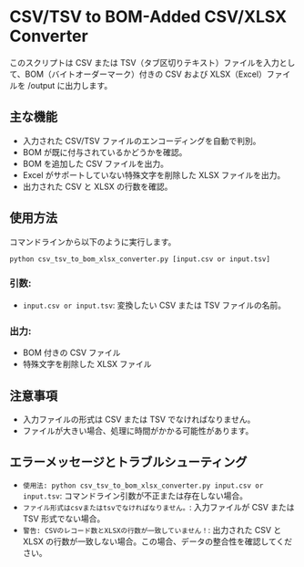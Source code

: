# CSV/TSV to BOM-Added CSV/XLSX Converter

このスクリプトは CSV または TSV（タブ区切りテキスト）ファイルを入力として、BOM（バイトオーダーマーク）付きの CSV および XLSX（Excel）ファイルを /output に出力します。

## 主な機能

- 入力された CSV/TSV ファイルのエンコーディングを自動で判別。
- BOM が既に付与されているかどうかを確認。
- BOM を追加した CSV ファイルを出力。
- Excel がサポートしていない特殊文字を削除した XLSX ファイルを出力。
- 出力された CSV と XLSX の行数を確認。

## 使用方法

コマンドラインから以下のように実行します。

```
python csv_tsv_to_bom_xlsx_converter.py [input.csv or input.tsv]
```

### 引数:

- `input.csv or input.tsv`: 変換したい CSV または TSV ファイルの名前。

### 出力:

- BOM 付きの CSV ファイル
- 特殊文字を削除した XLSX ファイル

## 注意事項

- 入力ファイルの形式は CSV または TSV でなければなりません。
- ファイルが大きい場合、処理に時間がかかる可能性があります。

## エラーメッセージとトラブルシューティング

- `使用法: python csv_tsv_to_bom_xlsx_converter.py input.csv or input.tsv`: コマンドライン引数が不正または存在しない場合。
- `ファイル形式はcsvまたはtsvでなければなりません。`: 入力ファイルが CSV または TSV 形式でない場合。
- `警告: CSVのレコード数とXLSXの行数が一致していません！`: 出力された CSV と XLSX の行数が一致しない場合。この場合、データの整合性を確認してください。
